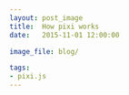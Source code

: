 ```yaml
---
layout: post_image
title:  How pixi works
date:   2015-11-01 12:00:00

image_file: blog/

tags:
- pixi.js
---
```

